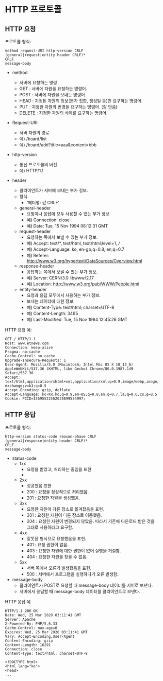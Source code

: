 # HTTP 프로토콜

## HTTP 요청

프로토콜 형식:

```
method request-URI http-version CRLF
(general|request|entity header CRLF)*
CRLF
message-body
```

- method
	- 서버에 요청하는 명령
	- GET : 서버에 자원을 요청하는 명령어.
	- POST : 서버에 자원을 보내는 명령어.
	- HEAD : 지정된 자원의 정보(문자 집합, 생성일 등)만 요구하는 명렁어.
	- PUT : 지정한 자원의 변경을 요구하는 명령어. (잘 안씀)
	- DELETE : 지정한 자원의 삭제를 요구하는 명령어.

- Request-URI
	- 서버 자원의 경로.
	- 예) /board/list
	- 예) /board/add?title=aaa&content=bbb

- http-version
	- 통신 프로토콜의 버전
	- 예) HTTP/1.1

- header
	- 클라이언트가 서버에 보내는 부가 정보.
	- 형식:
		- '헤더명: 값 CRLF'
	- general-header
		- 요청이나 응답에 모두 사용할 수 있는 부가 정보.
		- 예) Connection: close
		- 예) Date: Tue, 15 Nov 1994 08:12:31 GMT
	- request-header
		- 요청하는 쪽에서 보낼 수 있는 부가 정보.
		- 예) Accept: text/*, text/html, text/html;level=1, */*
		- 예) Accept-Language: ko, en-gb;q=0.8, en;q=0.7
		- 예) Referer: http://www.w3.org/hypertext/DataSources/Overview.html
	- response-header
		- 응답하는 쪽에서 보낼 수 있는 부가 정보.
		- 예) Server: CERN/3.0 libwww/2.17
		- 예) Location: http://www.w3.org/pub/WWW/People.html
	- entity-header
		- 요청과 응답 모두에서 사용하는 부가 정보.
		- 보내는 데이터에 대한 정보.
		- 예) Content-Type: text/html; charset=UTF-8
		- 예) Content-Length: 3495
		- 예) Last-Modified: Tue, 15 Nov 1994 12:45:26 GMT

HTTP 요청 예:

```
GET / HTTP/1.1
Host: www.etnews.com
Connection: keep-alive
Pragma: no-cache
Cache-Control: no-cache
Upgrade-Insecure-Requests: 1
User-Agent: Mozilla/5.0 (Macintosh; Intel Mac OS X 10_13_6) AppleWebKit/537.36 (KHTML, like Gecko) Chrome/80.0.3987.149 Safari/537.36
Accept: text/html,application/xhtml+xml,application/xml;q=0.9,image/webp,image/apng,*/*;q=0.8,application/signed-exchange;v=b3;q=0.9
Accept-Encoding: gzip, deflate
Accept-Language: ko-KR,ko;q=0.9,en-US;q=0.8,en;q=0.7,la;q=0.6,cs;q=0.5
Cookie: PCID=15695522562025899534997; 

```
## HTTP 응답

프로토콜 형식:

```
http-version status-code reason-phase CRLF
(general|response|entity header CRLF)*
CRLF
message-body
```

- status-code
	- 1xx
		- 요청을 받았고, 처리하는 중임을 표현
		- 
	- 2xx
		- 성공했음 표현
		- 200 : 요청을 정상적으로 처리했음.
		- 201 : 요청한 자원을 생성했음.
	- 3xx
		- 요청한 자원이 다른 장소로 옮겨졌음을 표현.
		- 301 : 요청한 자원이 다른 장소로 이동했음.
		- 304 : 요청한 자원이 변경되지 않았음. 따라서 기존에 다운로드 받은 것을 그대로 사용하라고 요구함. 
	- 4xx
		- 잘못된 형식으로 요청했음을 표현.
		- 401 : 요청 권한이 없음.
		- 403 : 요청한 자원에 대한 권한이 없어 실행을 거절함.
		- 404 : 요청한 자원을 찾을 수 없음.
	- 5xx
		- 서버 쪽에서 오류가 발생했음을 표현.
		- 500 : 서버에서 프로그램을 실행하다가 오류 발생함.  
- message-body
	- 클라이언트가 POST로 요청할 때 message-body 데이터를 서버로 보낸다.
	- 서버에서 응답할 때 message-body 데이터를 클라이언트로 보낸다. 
	
HTTP 응답 예

```
HTTP/1.1 200 OK
Date: Wed, 25 Mar 2020 03:11:41 GMT
Server: Apache
X-Powered-By: PHP/5.6.33
Cache-Control: max-age=0
Expires: Wed, 25 Mar 2020 03:11:41 GMT
Vary: Accept-Encoding,User-Agent
Content-Encoding: gzip
Content-Length: 16291
Connection: close
Content-Type: text/html; charset=UTF-8

<!DOCTYPE html>
<html lang="ko">
<head>
...

```
  